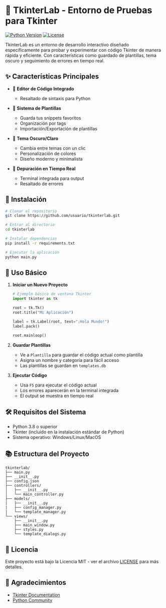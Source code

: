 # 🚀 TkinterLab - Entorno de Pruebas para Tkinter

[![Python Version](https://img.shields.io/badge/python-3.8%2B-blue.svg)](https://python.org)
[![License](https://img.shields.io/badge/license-MIT-green.svg)](LICENSE)

TkinterLab es un entorno de desarrollo interactivo diseñado específicamente para probar y experimentar con código Tkinter de manera rápida y eficiente. Con características como guardado de plantillas, tema oscuro y seguimiento de errores en tiempo real.

## ✨ Características Principales

- 🎨 **Editor de Código Integrado**
  - Resaltado de sintaxis para Python

- 💾 **Sistema de Plantillas**
  - Guarda tus snippets favoritos
  - Organización por tags
  - Importación/Exportación de plantillas

- 🌙 **Tema Oscuro/Claro**
  - Cambia entre temas con un clic
  - Personalización de colores
  - Diseño moderno y minimalista

- 🐛 **Depuración en Tiempo Real**
  - Terminal integrada para output
  - Resaltado de errores

## 🚀 Instalación

```bash
# Clonar el repositorio
git clone https://github.com/usuario/tkinterlab.git

# Entrar al directorio
cd tkinterlab

# Instalar dependencias
pip install -r requirements.txt

# Ejecutar la aplicación
python main.py
```

## 📖 Uso Básico

1. **Iniciar un Nuevo Proyecto**
   ```python
   # Ejemplo básico de ventana Tkinter
   import tkinter as tk
   
   root = tk.Tk()
   root.title("Mi Aplicación")
   
   label = tk.Label(root, text="¡Hola Mundo!")
   label.pack()
   
   root.mainloop()
   ```

2. **Guardar Plantillas**
   - Ve a `Plantilla` para guardar el código actual como plantilla
   - Asigna un nombre y categoría para fácil acceso
   - Las plantillas se guardan en `templates.db`

3. **Ejecutar Código**
   - Usa `F5` para ejecutar el código actual
   - Los errores aparecerán en la terminal integrada
   - El output se muestra en tiempo real

## 🛠️ Requisitos del Sistema

- Python 3.8 o superior
- Tkinter (incluido en la instalación estándar de Python)
- Sistema operativo: Windows/Linux/MacOS

## 📚 Estructura del Proyecto

```
tkinterlab/
├── main.py
├── __init__.py
├── config.json
├── controllers/
│   ├── __init__.py
│   └── main_controller.py
├── models/
|   ├── __init__.py
|   ├── config_manager.py
|   └── template_manager.py
└── views/
    ├── __init__.py
    ├── main_window.py
    ├── styles.py
    └── template_dialogs.py

```

## 📝 Licencia

Este proyecto está bajo la Licencia MIT - ver el archivo [LICENSE](LICENSE) para más detalles.

## 🙏 Agradecimientos

- [Tkinter Documentation](https://docs.python.org/3/library/tkinter.html)
- [Python Community](https://www.python.org/community/)
